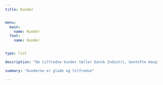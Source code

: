 ```yaml
---
title: Kunder


menu:
  main:
    name: Kunder
  foot:
    name: Kunder


type: list

description: "De tilfredse kunder tæller Dansk Industri, Gentofte Hospital, Illustreret Videnskab og mange andre"

summary: "Kunderne er glade og tilfredse"

---
```


